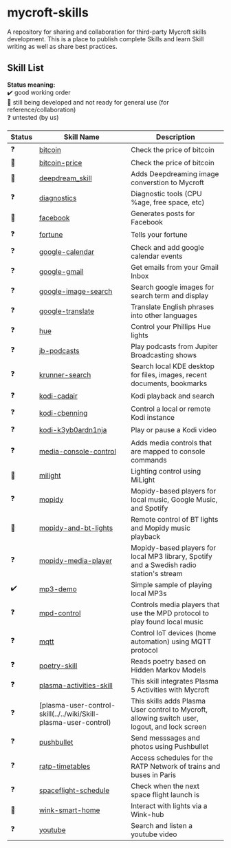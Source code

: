 # mycroft-skills
A repository for sharing and collaboration for third-party Mycroft skills  
development.  This is a place to publish complete Skills and learn Skill  
writing as well as share best practices.

## Skill List

**Status meaning:**  
:heavy_check_mark: good working order  
:construction:     still being developed and not ready for general use (for reference/collaboration)  
:question:         untested (by us)


| Status              | Skill Name                                                     | Description                                                                              |  
| ------------------- | -------------------------------------------------------------- | -------------------------------------                                                    |  
| :question:          | [bitcoin](../../wiki/SKILL-bitcoin)                            | Check the price of bitcoin                                                               |  
| :construction:      | [bitcoin-price](../../wiki/SKILL-bitcoin-price)                | Check the price of bitcoin                                                               |  
| :construction:          | [deepdream_skill](../../wiki/SKILL-deepdream)                  | Adds Deepdreaming image converstion to Mycroft       |
| :question:          | [diagnostics](../../wiki/SKILL-diagnostics)                    | Diagnostic tools (CPU %age, free space, etc)    |
| :construction:	      | [facebook](../../wiki/SKILL-facebook)                  | Generates posts for Facebook                  |
| :question:          | [fortune](../../wiki/SKILL-fortune)                            | Tells your fortune                                                                       |  
| :question:          | [google-calendar](../../wiki/SKILL-google-calendar)            | Check and add google calendar events                                                     |  
| :question:         | [google-gmail](../../wiki/SKILL-google-gmail)                  | Get emails from your Gmail Inbox                                                         |  
| :question:         | [google-image-search](../../wiki/SKILl-google-image-search)              | Search google images for search term and display       |
| :question:          | [google-translate](../../wiki/SKILL-google-translate)          | Translate English phrases into other languages                                           |  
| :question:          | [hue](../../wiki/SKILL-hue)                                    | Control your Phillips Hue lights                                                         |  
| :question:          | [jb-podcasts](../../wiki/SKILL-Jupiter-Broadcasting-Podcasts)  | Play podcasts from Jupiter Broadcasting shows                                            |  
| :question:          | [krunner-search](../../wiki/SKILL-krunner-search)              | Search local KDE desktop for files, images, recent documents, bookmarks |
| :question:          | [kodi-cadair](../../wiki/SKILL-cadair-kodi)                    | Kodi playback and search                                                                 |  
| :question:          | [kodi-cbenning](../../wiki/SKILL-cbenning-kodi)                | Control a local or remote Kodi instance                                                  |  
| :question:          | [kodi-k3yb0ardn1nja](../../wiki/SKILL-kodi-k3yb0ardn1nja)      | Play or pause a Kodi video                                                               |  
| :question:          | [media-console-control](../../wiki/SKILL-media-console-control)| Adds media controls that are mapped to console commands                                  |  
| :construction:      | [milight](../../wiki/SKILL-milight)                            | Lighting control using MiLight                                                           |  
| :question:          | [mopidy](../../wiki/SKILL-mopidy)                              | Mopidy-based players for local music, Google Music, and Spotify                          |  
| :construction:      | [mopidy-and-bt-lights](../../wiki/SKILL-mopidy-and-bt-lights)  | Remote control of BT lights and Mopidy music playback                                    |  
| :question:          | [mopidy-media-player](../../wiki/SKILL-Mopidy-Media-Players)   | Mopidy-based players for local MP3 library, Spotify and a Swedish radio station's stream |  
| :heavy_check_mark:  | [mp3-demo](../../wiki/SKILL-mp3-demo)                          | Simple sample of playing local MP3s                                                      |  
| :question:          | [mpd-control](../../wiki/SKILL-mpd-control)                    | Controls media players that use the MPD  protocol to play found local music           |  
| :question:          | [mqtt](../../wiki/SKILL-mqtt)                        | Control IoT devices (home automation) using MQTT protocol     |  
| :question:          | [poetry-skill](../../wiki/SKILL-poetry)                      | Reads poetry based on Hidden Markov Models     |
| :question:          | [plasma-activities-skill](../../wiki/SKILL-plasma-activities)  | This skill integrates Plasma 5 Activities with Mycroft|
| :question:          | [plasma-user-control-skill(../../wiki/Skill-plasma-user-control)| This skills adds Plasma User control to Mycroft, allowing switch user, logout, and lock screen  |
| :question:          | [pushbullet](../../wiki/SKILL-pushbullet)                      | Send messsages and photos using Pushbullet                                                  |  
| :question:          | [ratp-timetables](../../wiki/SKILL-ratp-timetables)            | Access schedules for the RATP Network of trains and buses in Paris                       |  
| :question:          | [spaceflight-schedule](../../wiki/SKILL-spaceflight-schedule)  | Check when the next space flight launch is                                               |  
| :construction:      | [wink-smart-home](../../wiki/SKILL-wink)                       | Interact with lights via a Wink-hub                                                      |  
| :question:  | [youtube](../../wiki/SKILL-youtube)                            | Search and listen a youtube video                                                        |  

